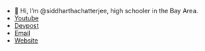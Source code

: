 - 👋 Hi, I’m @siddharthachatterjee, high schooler in the Bay Area.
- [Youtube](https://www.youtube.com/channel/UCWE2p_yjlHl2086O7apsAcQ)
- [Devpost](https://devpost.com/ninja-siddhartha)
- [Email](mailto:ninja.siddhartha@gmai.com)
- [Website](https://siddhartha-chatterjee.com)

<!---
siddharthachatterjee/siddharthachatterjee is a ✨ special ✨ repository because its `README.md` (this file) appears on your GitHub profile.
You can click the Preview link to take a look at your changes.
--->
